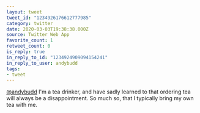 ```yaml
---
layout: tweet
tweet_id: "1234926176612777985"
category: twitter
date: 2020-03-03T19:38:38.000Z
source: Twitter Web App
favorite_count: 1
retweet_count: 0
is_reply: true
in_reply_to_id: "1234924909094154241"
in_reply_to_user: andybudd
tags:
- tweet
---
```


[@andybudd](https://twitter.com/@andybudd) I'm a tea drinker, and have sadly learned to that ordering tea will always be a disappointment. So much so, that I typically bring my own tea with me.
